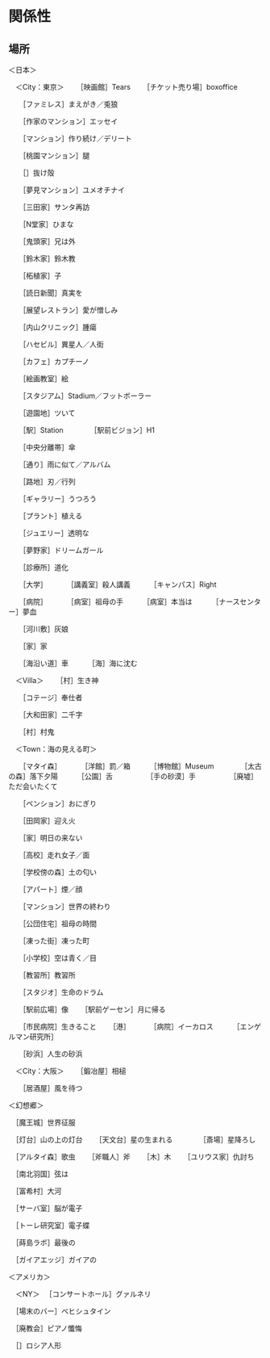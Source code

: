 関係性
===

## 場所

＜日本＞

　＜City：東京＞
　　［映画館］Tears
　　［チケット売り場］boxoffice

　　［ファミレス］まえがき／兎狼

　　［作家のマンション］エッセイ

　　［マンション］作り続け／デリート

　　［桃園マンション］腿

　　［］抜け殻

　　［夢見マンション］ユメオチナイ

　　［三田家］サンタ再訪

　　［N堂家］ひまな

　　［鬼頭家］兄は外

　　［鈴木家］鈴木教

　　［柘植家］子

　　［読日新聞］真実を

　　［展望レストラン］愛が憎しみ

　　［内山クリニック］腫瘍

　　［ハセビル］異星人／人街

　　［カフェ］カプチーノ

　　［絵画教室］絵

　　［スタジアム］Stadium／フットボーラー

　　［遊園地］ツいて

　　［駅］Station
　　　　［駅前ビジョン］H1

　　［中央分離帯］傘

　　［通り］雨に似て／アルバム

　　［路地］刃／行列

　　［ギャラリー］うつろう

　　［プラント］植える

　　［ジュエリー］透明な

　　［夢野家］ドリームガール

　　［診療所］道化

　　［大学］
　　　［講義室］殺人講義
　　　［キャンパス］Right

　　［病院］
　　　［病室］祖母の手
　　　［病室］本当は
　　　［ナースセンター］夢血

　　［河川敷］灰娘

　　［家］家

　　［海沿い道］車
　　　［海］海に沈む

　＜Villa＞
　　［村］生き神

　　［コテージ］奉仕者

　　［大和田家］二千字

　　［村］村鬼

　＜Town：海の見える町＞

　　［マタイ森］
　　　［洋館］罰／箱
　　　［博物館］Museum
　　　　［太古の森］落下夕陽
　　　［公園］舌
　　　　　［手の砂漠］手
　　　　　［廃墟］ただ会いたくて

　　［ペンション］おにぎり

　　［田岡家］迎え火

　　［家］明日の来ない

　　［高校］走れ女子／面

　　［学校傍の森］土の匂い

　　［アパート］煙／顔

　　［マンション］世界の終わり

　　［公団住宅］祖母の時間

　　［凍った街］凍った町

　　［小学校］空は青く／目

　　［教習所］教習所

　　［スタジオ］生命のドラム

　　［駅前広場］像
　　［駅前ゲーセン］月に帰る

　　［市民病院］生きること
　　［港］
　　　［病院］イーカロス
　　　［エンゲルマン研究所］

　　［砂浜］人生の砂浜

　＜City：大阪＞
　　［鍛冶屋］相槌

　　［居酒屋］風を待つ

＜幻想郷＞

　［魔王城］世界征服

　［灯台］山の上の灯台
　　［天文台］星の生まれる
　　　　［斎場］星降ろし

　［アルタイ森］歌虫
　　［斧職人］斧
　　［木］木
　　［ユリウス家］仇討ち

　［南北羽国］弦は

　［富希村］大河

　［サーバ室］脳が電子

　［トーレ研究室］電子蝶

　［蒔島ラボ］最後の

　［ガイアエッジ］ガイアの

＜アメリカ＞

　＜NY＞
　［コンサートホール］グァルネリ

　［場末のバー］ベヒシュタイン

　［廃教会］ピアノ懺悔

　［］ロシア人形


